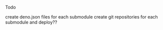 Todo

create deno.json files for each submodule
create git repositories for each submodule and deploy??


